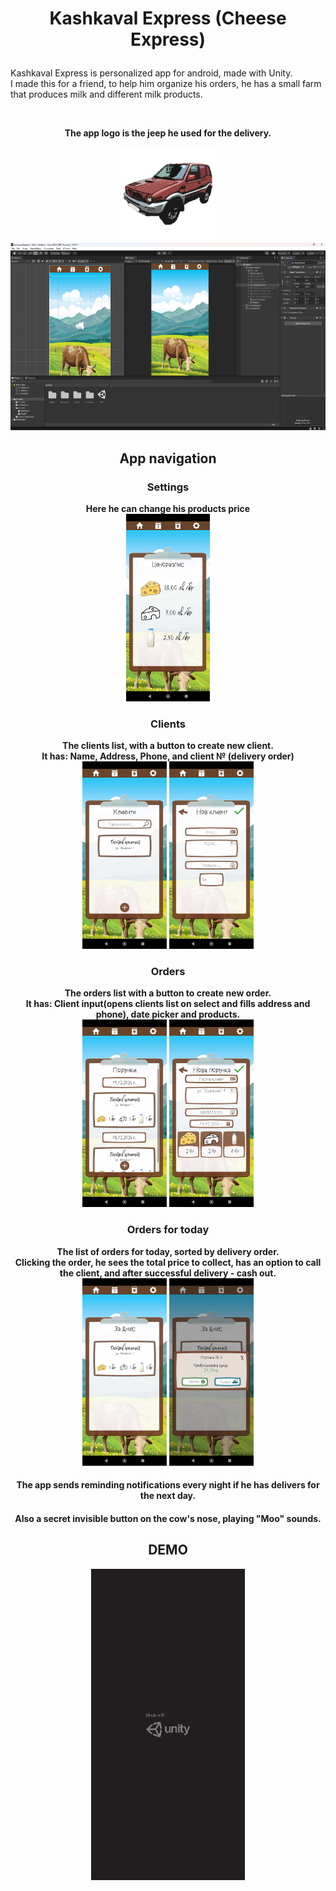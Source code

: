 ﻿# <p align="center">Kashkaval Express (Cheese Express)</p>
<p>Kashkaval Express is personalized app for android, made with Unity.
<br> I made this for a friend, to help him organize his orders, he has a small farm that produces milk and different milk products.</p>
<br>

**<center>The app logo is the jeep he used for the delivery.**
<center><img alt="logo" height="150" src="Screenshots/1.png"/>

<img alt="unity" height="300" src="Screenshots/2.png"/>

## App navigation

### Settings
**Here he can change his products price**
<br>
<img alt="unity" height="300" src="Screenshots/3.png"/>

### Clients
**The clients list, with a button to create new client.**
<br>
**It has: Name, Address, Phone, and client № (delivery order)**
<br>
<img alt="unity" height="300" src="Screenshots/5.png"/>
<img alt="unity" height="300" src="Screenshots/4.png"/>

### Orders
**The orders list with a button to create new order.**
<br>
**It has: Client input(opens clients list on select and fills address and phone), date picker and products.**
<br>
<img alt="unity" height="300" src="Screenshots/7.png"/>
<img alt="unity" height="300" src="Screenshots/6.png"/>

### Orders for today
**The list of orders for today, sorted by delivery order.**
<br>
**Clicking the order, he sees the total price to collect, has an option to call the client, and after successful delivery - cash out.**
<br>
<img alt="unity" height="300" src="Screenshots/8.png"/>
<img alt="unity" height="300" src="Screenshots/9.png"/>

#### The app sends reminding notifications every night if he has delivers for the next day.
#### Also a secret invisible button on the cow's nose, playing "Moo" sounds.

## DEMO
[![Watch the demo](Screenshots/thumb.png)](https://www.youtube.com/shorts/zqo4OBJc0oQ)

